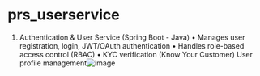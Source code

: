 # prs_userservice

 1. Authentication & User Service (Spring Boot - Java)
	• Manages user registration, login, JWT/OAuth authentication
	• Handles role-based access control (RBAC)
	• KYC verification (Know Your Customer)
User profile management![image](https://github.com/user-attachments/assets/a6563d17-13cb-45f5-bd27-c6b5bb3f7cfb)
